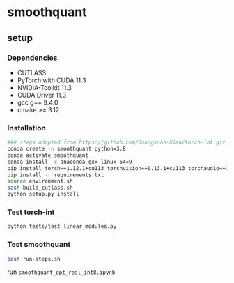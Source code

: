 # smoothquant

## setup

### Dependencies
- CUTLASS
- PyTorch with CUDA 11.3
- NVIDIA-Toolkit 11.3
- CUDA Driver 11.3
- gcc g++ 9.4.0
- cmake >= 3.12

### Installation
```bash
### steps adapted from https://github.com/Guangxuan-Xiao/torch-int.git
conda create -n smoothquant python=3.8
conda activate smoothquant
conda install -c anaconda gxx_linux-64=9
pip install torch==1.12.1+cu113 torchvision==0.13.1+cu113 torchaudio==0.12.1 --extra-index-url https://download.pytorch.org/whl/cu113
pip install -r requirements.txt
source environment.sh
bash build_cutlass.sh
python setup.py install
```

### Test torch-int
```bash
python tests/test_linear_modules.py
```

### Test smoothquant
```bash
bash run-steps.sh
```

run `smoothquant_opt_real_int8.ipynb`
